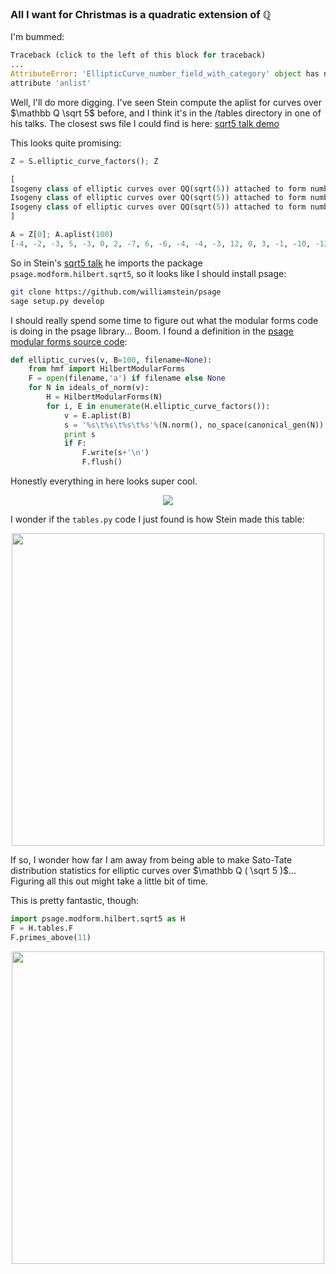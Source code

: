 ### All I want for Christmas is a quadratic extension of $\mathbb Q$

I'm bummed:

```python
Traceback (click to the left of this block for traceback)
...
AttributeError: 'EllipticCurve_number_field_with_category' object has no
attribute 'anlist'
```

Well, I'll do more digging. I've seen Stein compute the aplist for curves over $\mathbb Q \sqrt 5$ before, and I think it's in the /tables directory in one of his talks. The closest sws file I could find is here: [sqrt5 talk demo](http://wstein.org/talks/2011-02-04-sqrt5/2011-02-04-sqrt5_talk_demo.sws)

This looks quite promising:
```python
Z = S.elliptic_curve_factors(); Z

[
Isogeny class of elliptic curves over QQ(sqrt(5)) attached to form number 0 in Hilbert modular forms of dimension 4, level 3*a+13 (of norm 199=199) over QQ(sqrt(5)),
Isogeny class of elliptic curves over QQ(sqrt(5)) attached to form number 1 in Hilbert modular forms of dimension 4, level 3*a+13 (of norm 199=199) over QQ(sqrt(5)),
Isogeny class of elliptic curves over QQ(sqrt(5)) attached to form number 2 in Hilbert modular forms of dimension 4, level 3*a+13 (of norm 199=199) over QQ(sqrt(5))
]

A = Z[0]; A.aplist(100)
[-4, -2, -3, 5, -3, 0, 2, -7, 6, -6, -4, -4, -3, 12, 0, 3, -1, -10, -12, -3, -10, -10, 0, 12]
```

So in Stein's [sqrt5 talk](http://wstein.org/talks/2011-02-04-sqrt5/) he imports the package `psage.modform.hilbert.sqrt5`, so it looks like I should install psage:
```bash
git clone https://github.com/williamstein/psage
sage setup.py develop
```

I should really spend some time to figure out what the modular forms code is doing in the psage library... Boom. I found a definition in the [psage modular forms source code](https://github.com/williamstein/psage/blob/master/psage/modform/hilbert/sqrt5/tables.py):
```python
def elliptic_curves(v, B=100, filename=None):
    from hmf import HilbertModularForms
    F = open(filename,'a') if filename else None
    for N in ideals_of_norm(v):
        H = HilbertModularForms(N)
        for i, E in enumerate(H.elliptic_curve_factors()):
            v = E.aplist(B)
            s = '%s\t%s\t%s\t%s'%(N.norm(), no_space(canonical_gen(N)), i, ' '.join([no_space(x) for x in v]))
            print s
            if F:
                F.write(s+'\n')
                F.flush()
```

Honestly everything in here looks super cool.

[<center><img src="https://i.imgur.com/C4DtidS.png" ></center>](https://github.com/williamstein/psage/tree/master/psage/modform/hilbert/sqrt5)

I wonder if the `tables.py` code I just found is how Stein made this table:

[<center><img width=500px src="https://i.imgur.com/Bu0PRuW.png"></center>](http://wstein.org/talks/2011-02-04-sqrt5/tables/ellcurve_aplists.txt)

If so, I wonder how far I am away from being able to make Sato-Tate distribution statistics for elliptic curves over $\mathbb Q ( \sqrt 5 )$... Figuring all this out might take a little bit of time.

This is pretty fantastic, though:

```python
import psage.modform.hilbert.sqrt5 as H
F = H.tables.F
F.primes_above(11)
```
<center>
<img width=500px src="https://i.imgur.com/kJFYnEf.png">
</center>
